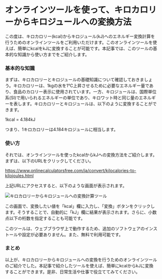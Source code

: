 オンラインツールを使って、キロカロリーからキロジュールへの変換方法
=================================

この度は、キロカロリー(kcal)からキロジュール(kJ)へのエネルギー変換計算を行うためのオンラインツールをご利用いただけます。このオンラインツールを使えば、簡単にkcalをkJに変換することが可能です。本記事では、このツールの基本的な知識から使い方までをご紹介します。

### 基本的な知識

まずは、キロカロリーとキロジュールの基礎知識について確認しておきましょう。キロカロリーは、1kgの水を1℃上昇させるために必要なエネルギー量であり、食品のカロリー表示に使用されています。一方、キロジュールは、国際単位系(SI)で用いられるエネルギーの単位であり、キロワット時と同じ量のエネルギーを表します。キロカロリーとキロジュールは、以下のように変換することができます。

1kcal = 4.184kJ

つまり、1キロカロリーは4.184キロジュールに相当します。

### 使い方

それでは、オンラインツールを使ったkcalからkJへの変換方法をご紹介します。まずは、以下のURLをクリックしてください。

<https://www.onlinecalculatorsfree.com/ja/convert/kilocalories-to-kilojoules.html>

上記URLにアクセスすると、以下のような画面が表示されます。

![キロカロリーからキロジュールへの変換計算ツール](https://www.onlinecalculatorsfree.com/images/screenshots/kilocalories-to-kilojoules-conversion-calculator.png)

この画面で、変換したい値を「kcal」欄に入力し、「変換」ボタンをクリックします。そうすることで、自動的に「kJ」欄に結果が表示されます。さらに、小数点以下の桁数を指定することも可能です。

このツールは、ウェブブラウザ上で動作するため、追加のソフトウェアのインストールや設定が必要ありません。また、無料で利用可能です。

### まとめ

以上が、キロカロリーからキロジュールへの変換を行うためのオンラインツールのご紹介でした。本記事で紹介したツールを使えば、簡単にkcalからkJに変換することができます。是非、日常生活や仕事で役立ててみてください。